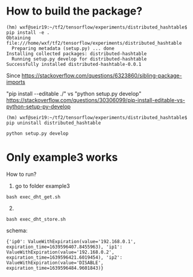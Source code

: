 # How to build the package?

```
(hm) wxf@seir19:~/tf2/tensorflow/experiments/distributed_hashtable$ pip install -e .
Obtaining file:///home/wxf/tf2/tensorflow/experiments/distributed_hashtable
  Preparing metadata (setup.py) ... done
Installing collected packages: distributed-hashtable
  Running setup.py develop for distributed-hashtable
Successfully installed distributed-hashtable-0.0.1
```

Since https://stackoverflow.com/questions/6323860/sibling-package-imports

"pip install --editable ./" vs "python setup.py develop"
https://stackoverflow.com/questions/30306099/pip-install-editable-vs-python-setup-py-develop


```
(hm) wxf@seir19:~/tf2/tensorflow/experiments/distributed_hashtable$ pip uninstall distributed_hashtable
```

```
python setup.py develop
```

# Only example3 works

How to run?

1. go to folder example3

```
bash exec_dht_get.sh
```

2. 

```
bash exec_dht_store.sh
```

schema: 

```
{'ip0': ValueWithExpiration(value='192.168.0.1', expiration_time=1639596407.8455963), 'ip1': ValueWithExpiration(value='192.168.0.2', expiration_time=1639596421.6019454), 'ip2': ValueWithExpiration(value='DISABLE', expiration_time=1639596484.9601843)}
```
